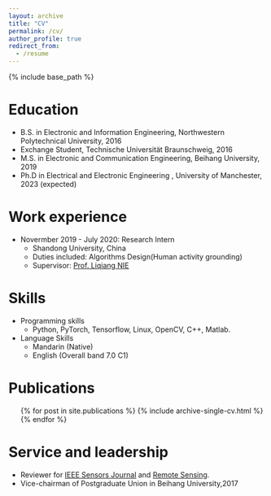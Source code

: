 ```yaml
---
layout: archive
title: "CV"
permalink: /cv/
author_profile: true
redirect_from:
  - /resume
---
```


{% include base_path %}
<br>

Education
======
* B.S. in Electronic and Information Engineering, Northwestern Polytechnical University, 2016
* Exchange Student, Technische Universität Braunschweig, 2016
* M.S. in Electronic and Communication Engineering, Beihang University, 2019
* Ph.D in Electrical and Electronic Engineering , University of Manchester, 2023 (expected)

Work experience
======
* Novermber 2019 - July 2020: Research Intern
  * Shandong University, China
  * Duties included: Algorithms Design(Human activity grounding)
  * Supervisor: [Prof. Liqiang NIE](https://liqiangnie.github.io/)

Skills
======
* Programming skills
  * Python, PyTorch, Tensorflow, Linux, OpenCV, C++, Matlab.
* Language Skills
  * Mandarin (Native)
  * English (Overall band 7.0 C1)

Publications
======
  <ul>{% for post in site.publications %}
    {% include archive-single-cv.html %}
  {% endfor %}</ul>

  
Service and leadership
======
* Reviewer for [IEEE Sensors Journal](https://ieeexplore.ieee.org/xpl/RecentIssue.jsp?punumber=7361)  and [Remote Sensing](https://www.mdpi.com/journal/remotesensing).
* Vice-chairman of Postgraduate Union in Beihang University,2017
